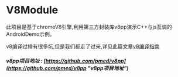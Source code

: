 # V8Module
此项目是基于chromeV8引擎,利用第三方封装库v8pp演示C++与js互调的AndroidDemo示例。

v8编译过程有很多坑,但是我们都走了过来,详见此篇文章[v8编译指南](https://cstsinghua.github.io/2018/04/04/%E6%9E%84%E5%BB%BAv8%20engine%E6%8C%87%E5%8D%97/)
##### v8pp项目地址 : [https://github.com/pmed/v8pp](https://github.com/pmed/v8pp "v8pp项目地址")
